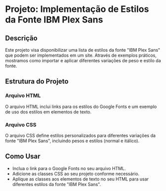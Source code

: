 # Projeto: Implementação de Estilos da Fonte IBM Plex Sans

## Descrição
Este projeto visa disponibilizar uma lista de estilos da fonte "IBM Plex Sans" que podem ser implementados em um site. Através de exemplos práticos, mostramos como importar e aplicar diferentes variações de peso e estilo da fonte.

## Estrutura do Projeto

### Arquivo HTML
O arquivo HTML inclui links para os estilos do Google Fonts e um exemplo de uso dos estilos em elementos de texto.

### Arquivo CSS
O arquivo CSS define estilos personalizados para diferentes variações da fonte "IBM Plex Sans", incluindo pesos e estilos (normal e itálico).


## Como Usar
- Inclua o link para o Google Fonts no seu arquivo HTML.
- Adicione as classes CSS ao seu projeto conforme necessário.
- Aplique as classes aos elementos de texto no seu HTML para usar diferentes estilos da fonte "IBM Plex Sans".
